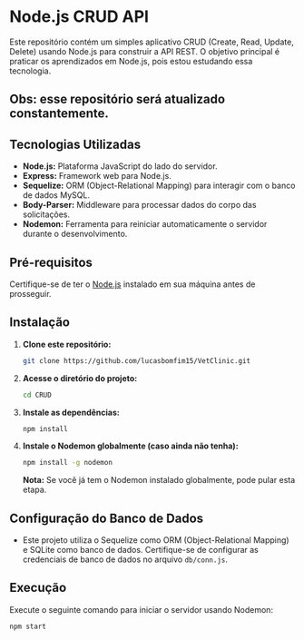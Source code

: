 # Node.js CRUD API

Este repositório contém um simples aplicativo CRUD (Create, Read, Update, Delete) usando Node.js para construir a API REST. O objetivo principal é praticar os aprendizados em Node.js, pois estou estudando essa tecnologia.



## Obs: esse repositório será atualizado constantemente.

## Tecnologias Utilizadas

- **Node.js:** Plataforma JavaScript do lado do servidor.
- **Express:** Framework web para Node.js.
- **Sequelize:** ORM (Object-Relational Mapping) para interagir com o banco de dados MySQL.
- **Body-Parser:** Middleware para processar dados do corpo das solicitações.
- **Nodemon:** Ferramenta para reiniciar automaticamente o servidor durante o desenvolvimento.

## Pré-requisitos

Certifique-se de ter o [Node.js](https://nodejs.org/) instalado em sua máquina antes de prosseguir.

## Instalação

1. **Clone este repositório:**

    ```bash
    git clone https://github.com/lucasbomfim15/VetClinic.git
    ```

2. **Acesse o diretório do projeto:**

    ```bash
    cd CRUD
    ```

3. **Instale as dependências:**

    ```bash
    npm install
    ```

4. **Instale o Nodemon globalmente (caso ainda não tenha):**

    ```bash
    npm install -g nodemon
    ```

    **Nota:** Se você já tem o Nodemon instalado globalmente, pode pular esta etapa.

## Configuração do Banco de Dados

- Este projeto utiliza o Sequelize como ORM (Object-Relational Mapping) e SQLite como banco de dados. Certifique-se de configurar as credenciais de banco de dados no arquivo `db/conn.js`.

## Execução

Execute o seguinte comando para iniciar o servidor usando Nodemon:

```bash
npm start
